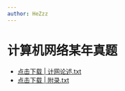 ```yaml
---
author: HeZzz
---
```


# 计算机网络某年真题

- [点击下载 | 计网论述.txt](https://cs-speedrun.github.io/documents/%E8%AE%A1%E7%AE%97%E6%9C%BA%E7%BD%91%E7%BB%9C%EF%BC%88%E7%BD%91%E8%AF%BE%E6%8E%A8%E8%8D%90%E6%B9%96%E7%A7%91%E5%A4%A7%EF%BC%89/%E5%BE%80%E5%B9%B4%E7%9C%9F%E9%A2%98/%E8%AE%A1%E7%AE%97%E6%9C%BA%E7%BD%91%E7%BB%9C%E6%9F%90%E5%B9%B4%E7%9C%9F%E9%A2%98/%E8%AE%A1%E7%BD%91%E8%AE%BA%E8%BF%B0.txt)
- [点击下载 | 附录.txt](https://cs-speedrun.github.io/documents/%E8%AE%A1%E7%AE%97%E6%9C%BA%E7%BD%91%E7%BB%9C%EF%BC%88%E7%BD%91%E8%AF%BE%E6%8E%A8%E8%8D%90%E6%B9%96%E7%A7%91%E5%A4%A7%EF%BC%89/%E5%BE%80%E5%B9%B4%E7%9C%9F%E9%A2%98/%E8%AE%A1%E7%AE%97%E6%9C%BA%E7%BD%91%E7%BB%9C%E6%9F%90%E5%B9%B4%E7%9C%9F%E9%A2%98/%E9%99%84%E5%BD%95.txt)